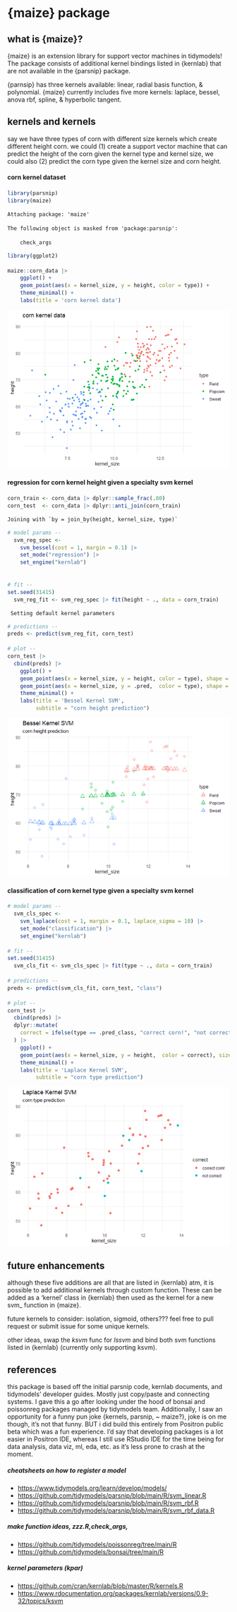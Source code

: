 # {maize} package


## what is {maize}?

{maize} is an extension library for support vector machines in
tidymodels! The package consists of additional kernel bindings listed in
{kernlab} that are not available in the {parsnip} package.

{parnsip} has three kernels available: linear, radial basis function, &
polynomial. {maize} currently includes five more kernels: laplace,
bessel, anova rbf, spline, & hyperbolic tangent.

## kernels and kernels

say we have three types of corn with different size kernels which create
different height corn. we could (1) create a support vector machine that
can predict the height of the corn given the kernel type and kernel
size, we could also (2) predict the corn type given the kernel size and
corn height.

#### corn kernel dataset

``` r
library(parsnip)
library(maize)
```


    Attaching package: 'maize'

    The following object is masked from 'package:parsnip':

        check_args

``` r
library(ggplot2)

maize::corn_data |>
    ggplot() +
    geom_point(aes(x = kernel_size, y = height, color = type)) +
    theme_minimal() +
    labs(title = 'corn kernel data') 
```

![](readme_files/figure-commonmark/unnamed-chunk-1-1.png)

#### regression for corn kernel height given a specialty svm kernel

``` r
corn_train <- corn_data |> dplyr::sample_frac(.80)
corn_test  <- corn_data |> dplyr::anti_join(corn_train)
```

    Joining with `by = join_by(height, kernel_size, type)`

``` r
# model params --
  svm_reg_spec <- 
    svm_bessel(cost = 1, margin = 0.1) |> 
    set_mode("regression") |>
    set_engine("kernlab")


# fit --
set.seed(31415)
  svm_reg_fit <- svm_reg_spec |> fit(height ~ ., data = corn_train)
```

     Setting default kernel parameters  

``` r
# predictions --
preds <- predict(svm_reg_fit, corn_test)

# plot --
corn_test |>
  cbind(preds) |> 
    ggplot() +
    geom_point(aes(x = kernel_size, y = height, color = type), shape = 1, size = 2) +
    geom_point(aes(x = kernel_size, y = .pred,  color = type), shape = 2, size = 3) +
    theme_minimal() +
    labs(title = 'Bessel Kernel SVM',
         subtitle = "corn height prediction") 
```

![](readme_files/figure-commonmark/unnamed-chunk-2-1.png)

#### classification of corn kernel type given a specialty svm kernel

``` r
# model params --
  svm_cls_spec <- 
    svm_laplace(cost = 1, margin = 0.1, laplace_sigma = 10) |> 
    set_mode("classification") |>
    set_engine("kernlab")
  
# fit --
set.seed(31415)
  svm_cls_fit <- svm_cls_spec |> fit(type ~ ., data = corn_train)

# predictions --
preds <- predict(svm_cls_fit, corn_test, "class")

# plot --
corn_test |>
  cbind(preds) |> 
  dplyr::mutate(
    correct = ifelse(type == .pred_class, "correct corn!", "not correct")
  ) |>
    ggplot() +
    geom_point(aes(x = kernel_size, y = height,  color = correct), size = 2) +
    theme_minimal() +
    labs(title = 'Laplace Kernel SVM',
         subtitle = "corn type prediction") 
```

![](readme_files/figure-commonmark/unnamed-chunk-3-1.png)

## future enhancements

although these five additions are all that are listed in {kernlab} atm,
it is possible to add additional kernels through custom function. These
can be added as a ‘kernel’ class in {kernlab} then used as the kernel
for a new svm\_ function in {maize}.

future kernels to consider: isolation, sigmoid, others??? feel free to
pull request or submit issue for some unique kernels.

other ideas, swap the *ksvm* func for *lssvm* and bind both svm
functions listed in {kernlab} (currently only supporting ksvm).

## references

this package is based off the initial parsnip code, kernlab documents,
and tidymodels’ developer guides. Mostly just copy/paste and connecting
systems. I gave this a go after looking under the hood of bonsai and
poissonreg packages managed by tidymodels team. Additionally, I saw an
opportunity for a funny pun joke {kernels, parsnip, ~ maize?}, joke is
on me though, it’s not that funny. BUT i did build this entirely from
Positron public beta which was a fun experience. I’d say that developing
packages is a lot easier in Positron IDE, whereas I still use RStudio
IDE for the time being for data analysis, data viz, ml, eda, etc. as
it’s less prone to crash at the moment.

##### cheatsheets on how to register a model

- https://www.tidymodels.org/learn/develop/models/
- https://github.com/tidymodels/parsnip/blob/main/R/svm_linear.R
- https://github.com/tidymodels/parsnip/blob/main/R/svm_rbf.R
- https://github.com/tidymodels/parsnip/blob/main/R/svm_rbf_data.R

##### make function ideas, zzz.R,check_args,

- https://github.com/tidymodels/poissonreg/tree/main/R
- https://github.com/tidymodels/bonsai/tree/main/R

##### kernel parameters (kpar)

- https://github.com/cran/kernlab/blob/master/R/kernels.R
- https://www.rdocumentation.org/packages/kernlab/versions/0.9-32/topics/ksvm
